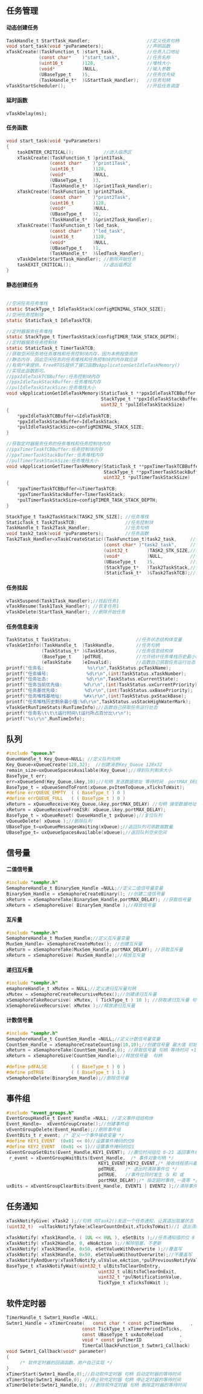 ## 任务管理

#### 动态创建任务

```c
TaskHandle_t StartTask_Handler;						//定义任务句柄
void start_task(void *pvParameters);				//声明函数
xTaskCreate((TaskFunction_t )start_task,			//任务入口地址     
            (const char*    )"start_task",			//任务名称         
            (uint16_t       )128,  					//堆栈大小      
            (void*          )NULL,  				//输入参数          
            (UBaseType_t    )5,						//任务优先级       
            (TaskHandle_t*  )&StartTask_Handler); 	//任务句柄 
vTaskStartScheduler();          					//开启任务调度
```

#### 延时函数

```vTaskDelay(ms);```

#### 任务函数

```c
void start_task(void *pvParameters)
{
    taskENTER_CRITICAL();           //进入临界区
    xTaskCreate((TaskFunction_t )print1Task,     	
                (const char*    )"print1Task",   	
                (uint16_t       )128, 
                (void*          )NULL,				
                (UBaseType_t    )3,	
                (TaskHandle_t*  )&print1Task_Handler);   
    xTaskCreate((TaskFunction_t )print2Task,     
                (const char*    )"print2Task",   
                (uint16_t       )128, 
                (void*          )NULL,
                (UBaseType_t    )2,
                (TaskHandle_t*  )&print2Task_Handler); 
	xTaskCreate((TaskFunction_t )led_task,     
                (const char*    )"led_task",   
                (uint16_t       )128, 
                (void*          )NULL,
                (UBaseType_t    )1,
                (TaskHandle_t*  )&ledTask_Handler); 		
    vTaskDelete(StartTask_Handler); //删除开始任务
    taskEXIT_CRITICAL();            //退出临界区
}
```

#### 静态创建任务

```c

//空闲任务任务堆栈
static StackType_t IdleTaskStack[configMINIMAL_STACK_SIZE];
//空闲任务控制块
static StaticTask_t IdleTaskTCB;

//定时器服务任务堆栈
static StackType_t TimerTaskStack[configTIMER_TASK_STACK_DEPTH];
//定时器服务任务控制块
static StaticTask_t TimerTaskTCB;
//获取空闲任务地任务堆栈和任务控制块内存，因为本例程使用的
//静态内存，因此空闲任务的任务堆栈和任务控制块的内存就应该
//有用户来提供，FreeRTOS提供了接口函数vApplicationGetIdleTaskMemory()
//实现此函数即可。
//ppxIdleTaskTCBBuffer:任务控制块内存
//ppxIdleTaskStackBuffer:任务堆栈内存
//pulIdleTaskStackSize:任务堆栈大小
void vApplicationGetIdleTaskMemory(StaticTask_t **ppxIdleTaskTCBBuffer, 
								   StackType_t **ppxIdleTaskStackBuffer, 
								   uint32_t *pulIdleTaskStackSize)
{
	*ppxIdleTaskTCBBuffer=&IdleTaskTCB;
	*ppxIdleTaskStackBuffer=IdleTaskStack;
	*pulIdleTaskStackSize=configMINIMAL_STACK_SIZE;
}

//获取定时器服务任务的任务堆栈和任务控制块内存
//ppxTimerTaskTCBBuffer:任务控制块内存
//ppxTimerTaskStackBuffer:任务堆栈内存
//pulTimerTaskStackSize:任务堆栈大小
void vApplicationGetTimerTaskMemory(StaticTask_t **ppxTimerTaskTCBBuffer, 
									StackType_t **ppxTimerTaskStackBuffer, 
									uint32_t *pulTimerTaskStackSize)
{
	*ppxTimerTaskTCBBuffer=&TimerTaskTCB;
	*ppxTimerTaskStackBuffer=TimerTaskStack;
	*pulTimerTaskStackSize=configTIMER_TASK_STACK_DEPTH;
}

StackType_t Task2TaskStack[TASK2_STK_SIZE];	//任务堆栈
StaticTask_t Task2TaskTCB;					//任务控制块
TaskHandle_t Task2Task_Handler;				//任务句柄
void task2_task(void *pvParameters);		//任务函数
Task2Task_Handler=xTaskCreateStatic((TaskFunction_t)task2_task,		//任务函数
		        					(const char* )"task2_task",		//任务名称
									(uint32_t 		)TASK2_STK_SIZE,//堆栈大小
									(void* 		  	)NULL,			//参数
									(UBaseType_t 	)5, 			//优先级
									(StackType_t*   )Task2TaskStack,//任务堆栈
									(StaticTask_t*  )&Task2TaskTCB);//任务控制块   
```

#### 任务挂起

```c
vTaskSuspend(Task1Task_Handler);//挂起任务1
vTaskResume(Task1Task_Handler);	//恢复任务1
vTaskDelete(StartTask_Handler); //删除开始任务
```

#### 任务信息查询

```c
TaskStatus_t TaskStatus;						//任务状态结构体变量
vTaskGetInfo((TaskHandle_t	)TaskHandle, 		//任务句柄
			 (TaskStatus_t*	)&TaskStatus, 		//任务信息结构体
			 (BaseType_t	)pdTRUE,			//允许统计任务堆栈历史最小剩余大小
		     (eTaskState	)eInvalid);			//函数自己获取任务运行壮态
printf("任务名:                %s\r\n",TaskStatus.pcTaskName);
printf("任务编号:              %d\r\n",(int)TaskStatus.xTaskNumber);
printf("任务壮态:              %d\r\n",TaskStatus.eCurrentState);
printf("任务当前优先级:        %d\r\n",(int)TaskStatus.uxCurrentPriority);
printf("任务基优先级:          %d\r\n",(int)TaskStatus.uxBasePriority);
printf("任务堆栈基地址:        %#x\r\n",(int)TaskStatus.pxStackBase);
printf("任务堆栈历史剩余最小值:%d\r\n",TaskStatus.usStackHighWaterMark);
vTaskGetRunTimeStats(RunTimeInfo);//函数自己获取任务运行壮态
printf("任务名\t\t\t运行时间\t运行所占百分比\r\n");
printf("%s\r\n",RunTimeInfo);
```

## 队列

```c
#include "queue.h"
QueueHandle_t Key_Queue=NULL; //定义队列句柄
Key_Queue=xQueueCreate(128,32);  //创建消息Key_Queue 128x32
remain_size=uxQueueSpacesAvailable(Key_Queue);//得到队列剩余大小
BaseType_t err;
err=xQueueSend(Key_Queue,&key,10);//句柄 发送数据地址 等待时间  portMAX_DELAY
BaseType_t = xQueueSendToFront(xQueue,pvItemToQueue,xTicksToWait);
#define errQUEUE_EMPTY	( ( BaseType_t ) 0 )
#define errQUEUE_FULL	( ( BaseType_t ) 0 )
xReturn = xQueueReceive(Key_Queue,&key,portMAX_DELAY) //句柄 接受数据地址 等待时间   
xReturn = xQueueReceiveFromISR( xQueue,&key,portMAX_DELAY);
BaseType_t = xQueueReset( QueueHandle_t pxQueue);//复位队列 
vQueueDelete( xQueue );//删除队列
UBaseType_t=uxQueueMessagesWaiting(xQueue);//返回队列可用数据数量
UBaseType_t= uxQueueSpacesAvailable(xQueue);//返回队列空余空间
```

## 信号量

#### 二值信号量

```c
#include "semphr.h"
SemaphoreHandle_t BinarySem_Handle =NULL;//定义二值信号量变量
BinarySem_Handle = xSemaphoreCreateBinary(); //创建二值信号量
xReturn = xSemaphoreTake(BinarySem_Handle,portMAX_DELAY); //获取信号量
xReturn = xSemaphoreGive( BinarySem_Handle );//释放信号量
```

#### 互斥量

```c
#include "semphr.h"
SemaphoreHandle_t MuxSem_Handle;//定义互斥量变量
MuxSem_Handle= xSemaphoreCreateMutex(); //创建互斥量
xReturn = xSemaphoreTake(MuxSem_Handle,portMAX_DELAY); //获取互斥量 
xReturn = xSemaphoreGive( MuxSem_Handle);//释放互斥量
```

#### 递归互斥量

```c
#include "semphr.h"
emaphoreHandle_t xMutex = NULL;//定义递归互斥量句柄 
xMutex = xSemaphoreCreateRecursiveMutex();//创建递归互斥量
xSemaphoreTakeRecursive( xMutex, ( TickType_t ) 10 ); //获取递归互斥量 句柄 等待时间
xSemaphoreGiveRecursive( xMutex );//释放递归互斥量
```

#### 计数信号量

```c
#include "semphr.h"
SemaphoreHandle_t CountSem_Handle =NULL;//定义计数信号量变量
CountSem_Handle = xSemaphoreCreateCounting(10,10);//创建信号量 最大值 初始值
xReturn = xSemaphoreTake(CountSem_Handle,0); //获取信号量 句柄 等待时间 +1
xReturn = xSemaphoreGive(CountSem_Handle);//释放信号量  句柄
```

```c
#define pdFALSE			( ( BaseType_t ) 0 )
#define pdTRUE			( ( BaseType_t ) 1 )
vSemaphoreDelete(BinarySem_Handle);//删除信号量
```

## 事件组

```c
#include "event_groups.h"
EventGroupHandle_t Event_Handle =NULL; //定义事件组结构体
Event_Handle=  xEventGroupCreate();//创建事件组
vEventGroupDelete(Event_Handle);//删除事件组
EventBits_t r_event; /* 定义一个事件接收变量 */
#define KEY1_EVENT  (0x01 << 0)//设置事件掩码的位0
#define KEY2_EVENT  (0x01 << 1)//设置事件掩码的位1
xEventGroupSetBits(Event_Handle,KEY1_EVENT); //置位时间组位 0-23 返回事件组的值
 r_event = xEventGroupWaitBits(Event_Handle,  /* 事件对象句柄 */
                                  KEY1_EVENT|KEY2_EVENT,/* 接收线程感兴趣的事件 */
                                  pdTRUE,   /* 退出时清除事件位 */
                                  pdTRUE,   //事件位同时发生 与 和 或
                                  portMAX_DELAY);/* 指定超时事件,一直等 */
uxBits = xEventGroupClearBits(Event_Handle, EVENT1 | EVENT2 );//清除事件位   
```

## 任务通知

```c
xTaskNotifyGive( xTask2 );//句柄 向Task2()发送一个任务通知，让其退出阻塞状态 
(uint32_t)  =ulTaskNotifyTake(xClearCountOnExit,xTicksToWait)//1 退出清除通知值 0不清除 等待时间通知值-1  返回当前通知值 在其减 1 或者清 0 之前  
    
xTaskNotify( xTask1Handle, ( 1UL << 8UL ), eSetBits );//任务通知值的位 8 置1
xTaskNotify( xTask2Handle, 0, eNoAction );//解除阻塞，不更新
xTaskNotify( xTask3Handle, 0x50, eSetValueWithOverwrite );//覆盖写
xTaskNotify( xTask3Handle, 0x50, eSetValueWithoutOverwrite);//不覆盖写
xTaskNotifyAndQuery(xTaskToNotify,ulValue,eAction,*pulPreviousNotifyValue )
BaseType_t xTaskNotifyWait(uint32_t ulBitsToClearOnEntry, 
                                  uint32_t ulBitsToClearOnExit, 
                                  uint32_t *pulNotificationValue, 
                                  TickType_t xTicksToWait );
```

## 软件定时器

```c
TimerHandle_t Swtmr1_Handle =NULL; 
Swtmr1_Handle = xTimerCreate(	const char * const pcTimerName		,
							const TickType_t xTimerPeriodInTicks,
							const UBaseType_t uxAutoReload		,
							void * const pvTimerID				,
                			TimerCallbackFunction_t Swtmr1_Callback) 
void Swtmr1_Callback(void* parameter) 
{
     /* 软件定时器的回调函数，用户自己实现 */
}
xTimerStart(Swtmr1_Handle,0);//启动软件定时器 句柄 启动定时器的等待时间
xTimerStop(Swtmr1_Handle,0); //停止软件定时器 句柄 停止定时器的等待时间  
xTimerDelete(Swtmr1_Handle,0); //删除软件定时器 句柄 删除定时器的等待时间
```

